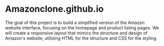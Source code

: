 # Amazonclone.github.io
The goal of this project is to build a simplified version of the Amazon website interface, focusing on the homepage and product listing pages. We will create a responsive layout that mimics the structure and design of Amazon's website, utilizing HTML for the structure and CSS for the styling.
